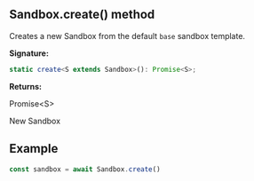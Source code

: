 
## Sandbox.create() method

Creates a new Sandbox from the default `base` sandbox template.

**Signature:**

```typescript
static create<S extends Sandbox>(): Promise<S>;
```
**Returns:**

Promise&lt;S&gt;

New Sandbox

## Example


```ts
const sandbox = await Sandbox.create()
```

